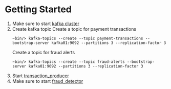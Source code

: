 
# Getting Started

1. Make sure to start [kafka cluster](https://github.com/siddharth-nandagopal/kafka-kraft-cluster)
2. Create kafka topic
	Create a topic for payment transactions
	```
	~bin/> kafka-topics --create --topic payment-transactions --bootstrap-server kafka01:9092 --partitions 3 --replication-factor 3
	```
	Create a topic for fraud alerts
	```
	~bin/> kafka-topics --create --topic fraud-alerts --bootstrap-server kafka01:9092 --partitions 3 --replication-factor 3
	```
3. Start [transaction_producer](https://github.com/siddharth-nandagopal/real-time-fraud-detection/tree/development/transaction_producer)
4. Make sure to start [fraud_detector](https://github.com/siddharth-nandagopal/real-time-fraud-detection/tree/development/fraud_detector)